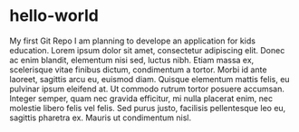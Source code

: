 # hello-world
My first Git Repo
I am planning to develope an application for kids education.
Lorem ipsum dolor sit amet, consectetur adipiscing elit. Donec ac enim blandit, elementum nisi sed, luctus nibh. Etiam massa ex, scelerisque vitae finibus dictum, condimentum a tortor. Morbi id ante laoreet, sagittis arcu eu, euismod diam. Quisque elementum mattis felis, eu pulvinar ipsum eleifend at. Ut commodo rutrum tortor posuere accumsan. Integer semper, quam nec gravida efficitur, mi nulla placerat enim, nec molestie libero felis vel felis. Sed purus justo, facilisis pellentesque leo eu, sagittis pharetra ex. Mauris ut condimentum nisl.
